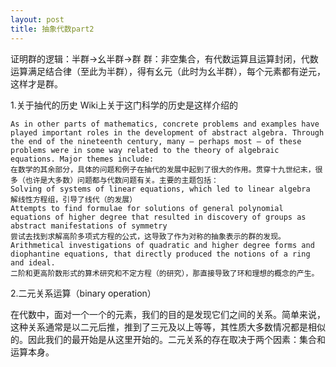 ```yaml
---
layout: post
title: 抽象代数part2
---
```

证明群的逻辑：半群→幺半群→群
群：非空集合，有代数运算且运算封闭，代数运算满足结合律（至此为半群），得有幺元（此时为幺半群），每个元素都有逆元，这样才是群。

1.关于抽代的历史
Wiki上关于这门科学的历史是这样介绍的

    As in other parts of mathematics, concrete problems and examples have played important roles in the development of abstract algebra. Through the end of the nineteenth century, many – perhaps most – of these problems were in some way related to the theory of algebraic equations. Major themes include:
    在数学的其余部分，具体的问题和例子在抽代的发展中起到了很大的作用。贯穿十九世纪末，很多（也许是大多数）问题都与代数问题有关。主要的主题包括：
    Solving of systems of linear equations, which led to linear algebra
    解线性方程组，引导了线代（的发展）
    Attempts to find formulae for solutions of general polynomial equations of higher degree that resulted in discovery of groups as abstract manifestations of symmetry
    尝试去找到求解高阶多项式方程的公式，这导致了作为对称的抽象表示的群的发现。
    Arithmetical investigations of quadratic and higher degree forms and diophantine equations, that directly produced the notions of a ring and ideal.
    二阶和更高阶数形式的算术研究和不定方程（的研究），那直接导致了环和理想的概念的产生。
    
2.二元关系运算（binary operation）

在代数中，面对一个一个的元素，我们的目的是发现它们之间的关系。简单来说，这种关系通常是以二元后推，推到了三元及以上等等，其性质大多数情况都是相似的。因此我们的最开始是从这里开始的。二元关系的存在取决于两个因素：集合和运算本身。



    

